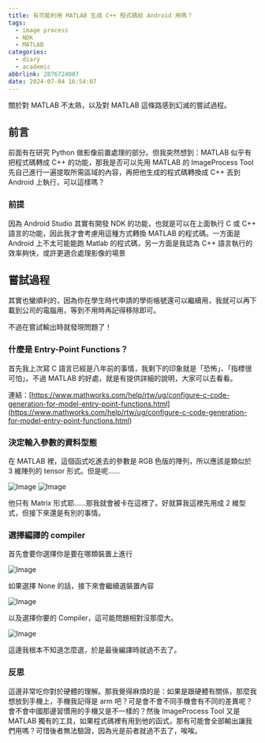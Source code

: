 ```yaml
---
title: 有可能利用 MATLAB 生成 C++ 程式碼給 Android 用嗎？
tags:
  - image process
  - NDK
  - MATLAB
categories:
  - diary
  - academic
abbrlink: 2876724007
date: 2024-07-04 16:54:07
---
```


關於對 MATLAB 不太熟，以及對 MATLAB 這條路感到幻滅的嘗試過程。

<!-- more -->

## 前言

前面有在研究 Python 做影像前置處理的部分。但我突然想到：MATLAB 似乎有把程式碼轉成 C++ 的功能，那我是否可以先用 MATLAB 的 ImageProcess Tool 先自己進行一遍提取所需區域的內容，再把他生成的程式碼轉換成 C++ 丟到 Android 上執行，可以這樣嗎？

### 前提

因為 Android Studio 其實有開發 NDK 的功能，也就是可以在上面執行 C 或 C++ 語言的功能，因此我才會考慮用這種方式轉換 MATLAB 的程式碼。一方面是 Android 上不太可能能跑 Matlab 的程式碼，另一方面是我認為 C++ 語言執行的效率夠快，或許更適合處理影像的場景

## 嘗試過程

其實也蠻順利的，因為你在學生時代申請的學術帳號還可以繼續用，我就可以再下載到公司的電腦用，等到不用時再記得移除即可。

不過在嘗試輸出時就發現問題了！

### 什麼是 Entry-Point Functions？

首先我上次寫 C 語言已經是八年前的事情，我剩下的印象就是「恐怖」、「指標很可怕」。不過 MATLAB 的好處，就是有提供詳細的說明，大家可以去看看。

連結：[https://www.mathworks.com/help/rtw/ug/configure-c-code-generation-for-model-entry-point-functions.html](<https://www.mathworks.com/help/rtw/ug/configure-c-code-generation-for-model-entry-point-functions.html>)

### 決定輸入參數的資料型態

在 MATLAB 裡，這個函式吃進去的參數是 RGB 色版的陣列，所以應該是類似於 3 維陣列的 tensor 形式。但是呢......

![Image](https://i.imgur.com/YiZEdYw.png)
![Image](https://i.imgur.com/QlVini6.png)

他只有 Matrix 形式耶……那我就會被卡在這裡了。好就算我這裡先用成 2 維型式，但接下來還是有別的事情。

### 選擇編譯的 compiler

首先會要你選擇你是要在哪類裝置上進行

![Image](https://i.imgur.com/fjfQEWI.png)

如果選擇 None 的話，接下來會繼續選裝置內容

![Image](https://i.imgur.com/Qdu45Qe.png)

以及選擇你要的 Compiler，這可能問題相對沒那麼大。

![Image](https://i.imgur.com/XvjXhhu.png)

這邊我根本不知道怎麼選，於是最後編譯時就過不去了。

### 反思

這邊非常吃你對於硬體的理解。那我覺得麻煩的是：如果是跟硬體有關係，那麼我想放到手機上，手機我記得是 arm 吧？可是會不會不同手機會有不同的差異呢？會不會中國那邊習慣用的手機又是不一樣的？然後 ImageProcess Tool 又是 MATLAB 獨有的工具，如果程式碼裡有用到他的函式，那有可能會全部輸出讓我們用嗎？可惜後者無法驗證，因為光是前者就過不去了，唉唉。
